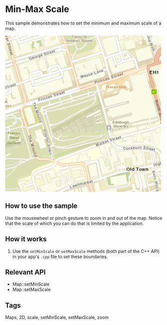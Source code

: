 # Min-Max Scale

This sample demonstrates how to set the minimum and maximum scale of a map.

![](screenshot.png)

## How to use the sample
Use the mousewheel or pinch gesture to zoom in and out of the map. Notice that the scale of which you can do that is limited by the application.

## How it works
1. Use the `setMinScale` or `setMaxScale` methods (both part of the C++ API) in your app's `.cpp` file to set these boundaries.

## Relevant API
 - Map::setMinScale
 - Map::setMaxScale

## Tags
Maps, 2D, scale, setMinScale, setMaxScale, zoom

